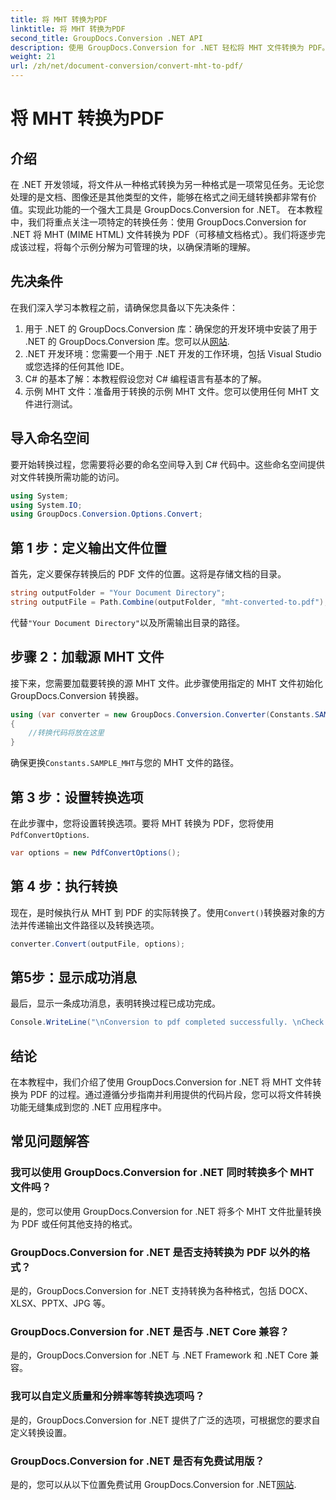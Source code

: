 ```yaml
---
title: 将 MHT 转换为PDF
linktitle: 将 MHT 转换为PDF
second_title: GroupDocs.Conversion .NET API
description: 使用 GroupDocs.Conversion for .NET 轻松将 MHT 文件转换为 PDF。按照我们的分步指南无缝集成到您的 .NET 应用程序中。
weight: 21
url: /zh/net/document-conversion/convert-mht-to-pdf/
---
```


# 将 MHT 转换为PDF

## 介绍
在 .NET 开发领域，将文件从一种格式转换为另一种格式是一项常见任务。无论您处理的是文档、图像还是其他类型的文件，能够在格式之间无缝转换都非常有价值。实现此功能的一个强大工具是 GroupDocs.Conversion for .NET。
在本教程中，我们将重点关注一项特定的转换任务：使用 GroupDocs.Conversion for .NET 将 MHT (MIME HTML) 文件转换为 PDF（可移植文档格式）。我们将逐步完成该过程，将每个示例分解为可管理的块，以确保清晰的理解。
## 先决条件
在我们深入学习本教程之前，请确保您具备以下先决条件：
1. 用于 .NET 的 GroupDocs.Conversion 库：确保您的开发环境中安装了用于 .NET 的 GroupDocs.Conversion 库。您可以从[网站](https://releases.groupdocs.com/conversion/net/).
2. .NET 开发环境：您需要一个用于 .NET 开发的工作环境，包括 Visual Studio 或您选择的任何其他 IDE。
3. C# 的基本了解：本教程假设您对 C# 编程语言有基本的了解。
4. 示例 MHT 文件：准备用于转换的示例 MHT 文件。您可以使用任何 MHT 文件进行测试。

## 导入命名空间
要开始转换过程，您需要将必要的命名空间导入到 C# 代码中。这些命名空间提供对文件转换所需功能的访问。
```csharp
using System;
using System.IO;
using GroupDocs.Conversion.Options.Convert;
```
## 第 1 步：定义输出文件位置
首先，定义要保存转换后的 PDF 文件的位置。这将是存储文档的目录。
```csharp
string outputFolder = "Your Document Directory";
string outputFile = Path.Combine(outputFolder, "mht-converted-to.pdf");
```
代替`"Your Document Directory"`以及所需输出目录的路径。
## 步骤 2：加载源 MHT 文件
接下来，您需要加载要转换的源 MHT 文件。此步骤使用指定的 MHT 文件初始化 GroupDocs.Conversion 转换器。
```csharp
using (var converter = new GroupDocs.Conversion.Converter(Constants.SAMPLE_MHT))
{
    //转换代码将放在这里
}
```
确保更换`Constants.SAMPLE_MHT`与您的 MHT 文件的路径。
## 第 3 步：设置转换选项
在此步骤中，您将设置转换选项。要将 MHT 转换为 PDF，您将使用`PdfConvertOptions`.
```csharp
var options = new PdfConvertOptions();
```
## 第 4 步：执行转换
现在，是时候执行从 MHT 到 PDF 的实际转换了。使用`Convert()`转换器对象的方法并传递输出文件路径以及转换选项。
```csharp
converter.Convert(outputFile, options);
```
## 第5步：显示成功消息
最后，显示一条成功消息，表明转换过程已成功完成。
```csharp
Console.WriteLine("\nConversion to pdf completed successfully. \nCheck output in {0}", outputFolder);
```

## 结论
在本教程中，我们介绍了使用 GroupDocs.Conversion for .NET 将 MHT 文件转换为 PDF 的过程。通过遵循分步指南并利用提供的代码片段，您可以将文件转换功能无缝集成到您的 .NET 应用程序中。
## 常见问题解答
### 我可以使用 GroupDocs.Conversion for .NET 同时转换多个 MHT 文件吗？
是的，您可以使用 GroupDocs.Conversion for .NET 将多个 MHT 文件批量转换为 PDF 或任何其他支持的格式。
### GroupDocs.Conversion for .NET 是否支持转换为 PDF 以外的格式？
是的，GroupDocs.Conversion for .NET 支持转换为各种格式，包括 DOCX、XLSX、PPTX、JPG 等。
### GroupDocs.Conversion for .NET 是否与 .NET Core 兼容？
是的，GroupDocs.Conversion for .NET 与 .NET Framework 和 .NET Core 兼容。
### 我可以自定义质量和分辨率等转换选项吗？
是的，GroupDocs.Conversion for .NET 提供了广泛的选项，可根据您的要求自定义转换设置。
### GroupDocs.Conversion for .NET 是否有免费试用版？
是的，您可以从以下位置免费试用 GroupDocs.Conversion for .NET[网站](https://releases.groupdocs.com/).